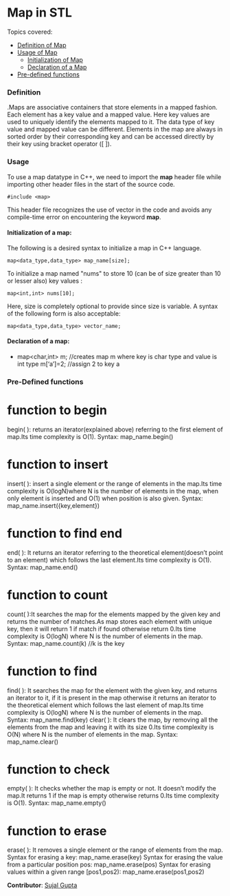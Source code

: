 # Map in STL


Topics covered:
- [Definition of Map](#definition)
- [Usage of Map](#usage)
    - [Initialization of Map](#initialization-of-a-map)
    - [Declaration of a Map](#declaration-of-a-map)
- [Pre-defined functions](#pre-defined-functions)



### Definition
<p> .Maps are associative containers that store elements in a mapped fashion. Each element has a key value and a mapped value. Here key values are used to uniquely identify the elements mapped to it. The data type of key value and mapped value can be different. Elements in the map are always in sorted order by their corresponding key and can be accessed directly by their key using bracket operator ([ ]). </p>

### Usage

To use a map datatype in C++, we need to import the **map** header file while importing other header files in the start of the source code.

```
#include <map>
```
This header file recognizes the use of vector in the code and avoids any compile-time error on encountering the keyword **map**.

#### Initialization of a map:
The following is a desired syntax to initialize a map in C++ language.
```
map<data_type,data_type> map_name[size];
```
To initialize a map named "nums" to store 10 (can be of size greater than 10 or lesser also) key values :
```
map<int,int> nums[10];
```
Here, size is completely optional to provide since size is variable. A syntax of the following form is also acceptable:
```
map<data_type,data_type> vector_name;
```

#### Declaration of a map:
 - map<char,int> m;     //creates map m where key is char type and value is int type
m[‘a’]=2;                   //assign 2 to key a

### Pre-Defined functions

# function to begin
begin( ): returns an iterator(explained above) referring to the first element of map.Its time complexity is O(1).
Syntax:
map_name.begin()

# function to insert
insert( ): insert a single element or the range of elements in the map.Its time complexity is O(logN)where N is the number of elements in the map, when only element is inserted and O(1) when position is also given.
Syntax:
map_name.insert({key,element})

# function to find end
end( ): It returns an iterator referring to the theoretical element(doesn’t point to an element) which follows the last element.Its time complexity is O(1).
Syntax:
map_name.end()

# function to count
count( ):It searches the map for the elements mapped by the given key and returns the number of matches.As map stores each element with unique key, then it will return 1 if match if found otherwise return 0.Its time complexity is O(logN) where N is the number of elements in the map.
Syntax:
map_name.count(k) //k is the key

# function to find
find( ): It searches the map for the element with the given key, and returns an iterator to it, if it is present in the map otherwise it returns an iterator to the theoretical element which follows the last element of map.Its time complexity is O(logN) where N is the number of elements in the map.
Syntax:
map_name.find(key)
clear( ): It clears the map, by removing all the elements from the map and leaving it with its size 0.Its time complexity is O(N) where N is the number of elements in the map.
Syntax:
map_name.clear()

# function to check
empty( ): It checks whether the map is empty or not. It doesn’t modify the map.It returns 1 if the map is empty otherwise returns 0.Its time complexity is O(1).
Syntax:
map_name.empty()

# function to erase

erase( ): It removes a single element or the range of elements from the map.
Syntax for erasing a key:
map_name.erase(key)
Syntax for erasing the value from a particular position pos:
map_name.erase(pos)
Syntax for erasing values within a given range [pos1,pos2):
map_name.erase(pos1,pos2)


**Contributor**: [Sujal Gupta](https://github.com/sujal2048)